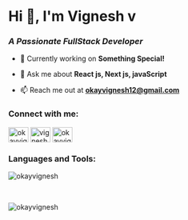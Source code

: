<h1 >Hi 👋, I'm Vignesh v</h1>
<h3 ><i>A Passionate FullStack Developer</i></h3>


- 🔭 Currently working on **Something Special!**

- 💬 Ask me about **React js, Next js, javaScript**

- 📫 Reach me out at **okayvignesh12@gmail.com**


<h3 align="left">Connect with me:</h3>
<p align="left">
<a href="https://twitter.com/okayvignesh" target="blank"><img align="center" src="https://raw.githubusercontent.com/rahuldkjain/github-profile-readme-generator/master/src/images/icons/Social/twitter.svg" alt="okayvignesh" height="30" width="40" /></a>
<a href="https://linkedin.com/in/vignesh-v-978a461b0" target="blank"><img align="center" src="https://raw.githubusercontent.com/rahuldkjain/github-profile-readme-generator/master/src/images/icons/Social/linked-in-alt.svg" alt="vignesh-v-978a461b0" height="30" width="40" /></a>
<a href="https://instagram.com/okayvignesh" target="blank"><img align="center" src="https://raw.githubusercontent.com/rahuldkjain/github-profile-readme-generator/master/src/images/icons/Social/instagram.svg" alt="okayvignesh" height="30" width="40" /></a>
</p>

<h3 align="left">Languages and Tools:</h3>

<p><img align="center" src="https://skillicons.dev/icons?i=js,react,ts,nextjs,html,css,sass,angular,aws,bash,bootstrap,docker,express,figma,git,githubactions,linux,nodejs&perline=6" alt="okayvignesh" /></p>
<br/>
<p><img align="center" src="https://github-readme-tech-stack.vercel.app/api/cards?theme=gotham&title=%20Current%20Stack&lineCount=3&line1=next.js,next.js,auto;tailwindcss,tailwind,auto;&line2=typescript,typescript,auto;express,express.js,auto;&line3=;nodedotjs,node.js,auto;&align=center&titleAlign=center&borderRadius=12.5&width=350" alt="okayvignesh" /></p>


